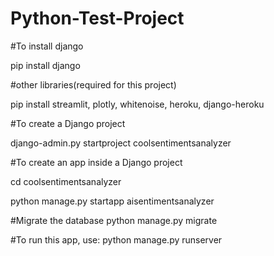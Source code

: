 # Python-Test-Project

#To install django

pip install django

#other libraries(required for this project)

pip install streamlit, plotly, whitenoise, heroku, django-heroku

#To create a Django project

django-admin.py startproject coolsentimentsanalyzer

#To create an app inside a Django project

cd coolsentimentsanalyzer

python manage.py startapp aisentimentsanalyzer

#Migrate the database
python manage.py migrate

#To run this app, use:
python manage.py runserver
